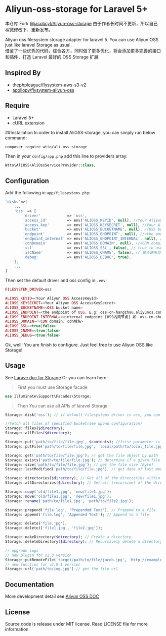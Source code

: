 # Aliyun-oss-storage for Laravel 5+

本仓库 Fork 自[jacobcyl/Aliyun-oss-storage](https://github.com/jacobcyl/Aliyun-oss-storage)
由于作者长时间不更新，所以自己稍微修改下，重新发布。

Aliyun oss filesystem storage adapter for laravel 5. You can use Aliyun OSS just like laravel Storage as usual.  
借鉴了一些优秀的代码，综合各方，同时做了更多优化，将会添加更多完善的接口和插件，打造 Laravel 最好的 OSS Storage 扩展

## Inspired By

- [thephpleague/flysystem-aws-s3-v2](https://github.com/thephpleague/flysystem-aws-s3-v2)
- [apollopy/flysystem-aliyun-oss](https://github.com/apollopy/flysystem-aliyun-oss)

## Require

- Laravel 5+
- cURL extension

##Installation
In order to install AliOSS-storage, you can simply run below command:

```bash
composer require wtto/ali-oss-storage
```

Then in your `config/app.php` add this line to providers array:

```php
Wtto\AliOSS\AliOssServiceProvider::class,
```

## Configuration

Add the following in `app/filesystems.php`:

```php
'disks'=>[
    ...
    'oss' => [
        'driver'            => 'oss',
        'access_id'         => env('ALIOSS_KEYID', null), //Your Aliyun OSS AccessKeyId
        'access_key'        => env('ALIOSS_KEYSECRET', null), //Your Aliyun OSS AccessKeySecret
        'bucket'            => env('ALIOSS_BUCKETNAME', null), //OSS bucket name
        'endpoint'          => env('ALIOSS_ENDPOINT', null), //<the endpoint of OSS, E.g: oss-cn-hangzhou.aliyuncs.com | custom domain, E.g:img.abc.com> OSS 外网节点或自定义外部域名
        'endpoint_internal' => env('ALIOSS_ENDPOINT_INTERNAL', null), //<internal endpoint [OSS内网节点] 如：oss-cn-shenzhen-internal.aliyuncs.com> v2.0.4 新增配置属性，如果为空，则默认使用 endpoint 配置(由于内网上传有点小问题未解决，请大家暂时不要使用内网节点上传，正在与阿里技术沟通中)
        'cdnDomain'         => env('ALIOSS_DOMAIN', null), //<CDN domain, cdn域名> 如果isCName为true, getUrl会判断cdnDomain是否设定来决定返回的url，如果cdnDomain未设置，则使用endpoint来生成url，否则使用cdn
        'ssl'               => env('ALIOSS_SSL', false), // true to use 'https://' and false to use 'http://'. default is false,
        'isCName'           => env('ALIOSS_CNAME', false), // 是否使用自定义域名,true: 则Storage.url()会使用自定义的cdn或域名生成文件url， false: 则使用外部节点生成url
        'debug'             => env('ALIOSS_DEBUG', true),
    ],
    ...
]
```

Then set the default driver and oss config in `.env`:

```php
FILESYSTEM_DRIVER=oss

ALIOSS_KEYID=<Your Aliyun OSS AccessKeyId>
ALIOSS_KEYSECRET=<Your Aliyun OSS AccessKeySecret>
ALIOSS_BUCKETNAME=<OSS bucket name>
ALIOSS_ENDPOINT=<the endpoint of OSS, E.g: oss-cn-hangzhou.aliyuncs.com | custom domain, E.g:img.abc.com>
ALIOSS_ENDPOINT_INTERNAL=<<internal endpoint [OSS内网节点] 如：oss-cn-shenzhen-internal.aliyuncs.com>>
ALIOSS_DOMAIN=<<CDN domain, cdn域名>
ALIOSS_SSL=<true|false>
ALIOSS_CNAME=<true|false>
ALIOSS_DEBUG=<true|false>
```

Ok, well! You are finish to configure. Just feel free to use Aliyun OSS like Storage!

## Usage

See [Larave doc for Storage](https://laravel.com/docs/5.5/filesystem#custom-filesystems)
Or you can learn here:

> First you must use Storage facade

```php
use Illuminate\Support\Facades\Storage;
```

> Then You can use all APIs of laravel Storage

```php
Storage::disk('oss'); // if default filesystems driver is oss, you can skip this step

//fetch all files of specified bucket(see upond configuration)
Storage::files($directory);
Storage::allFiles($directory);

Storage::put('path/to/file/file.jpg', $contents); //first parameter is the target file path, second paramter is file content
Storage::putFile('path/to/file/file.jpg', 'local/path/to/local_file.jpg'); // upload file from local path

Storage::get('path/to/file/file.jpg'); // get the file object by path
Storage::exists('path/to/file/file.jpg'); // determine if a given file exists on the storage(OSS)
Storage::size('path/to/file/file.jpg'); // get the file size (Byte)
Storage::lastModified('path/to/file/file.jpg'); // get date of last modification

Storage::directories($directory); // Get all of the directories within a given directory
Storage::allDirectories($directory); // Get all (recursive) of the directories within a given directory

Storage::copy('old/file1.jpg', 'new/file1.jpg');
Storage::move('old/file1.jpg', 'new/file1.jpg');
Storage::rename('path/to/file1.jpg', 'path/to/file2.jpg');

Storage::prepend('file.log', 'Prepended Text'); // Prepend to a file.
Storage::append('file.log', 'Appended Text'); // Append to a file.

Storage::delete('file.jpg');
Storage::delete(['file1.jpg', 'file2.jpg']);

Storage::makeDirectory($directory); // Create a directory.
Storage::deleteDirectory($directory); // Recursively delete a directory.It will delete all files within a given directory, SO Use with caution please.

// upgrade logs
// new plugin for v2.0 version
Storage::putRemoteFile('target/path/to/file/jacob.jpg', 'http://example.com/jacob.jpg'); //upload remote file to storage by remote url
// new function for v2.0.1 version
Storage::url('path/to/img.jpg') // get the file url
```

## Documentation

More development detail see [Aliyun OSS DOC](https://help.aliyun.com/document_detail/32099.html?spm=5176.doc31981.6.335.eqQ9dM)

## License

Source code is release under MIT license. Read LICENSE file for more information.
